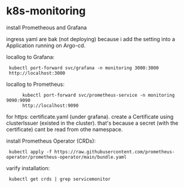 # k8s-monitoring
install Prometheous and Grafana


ingress yaml are bak (not deploying) because i add the setting into a Application running on Argo-cd.

locallog to Grafana:

     kubectl port-forward svc/grafana -n monitoring 3000:3000
     http://localhost:3000

 locallog to Prometheus:

          kubectl port-forward svc/prometheus-service -n monitoring 9090:9090
          http://localhost:9090


for https:
     certificate.yaml (under grafana). create a Certificate using clusterIssuer (existed in the cluster). that's because a secret (with the certificate) 
     cant be read from othe namespace.

install Prometheus Operator (CRDs):

     kubectl apply -f https://raw.githubusercontent.com/prometheus-operator/prometheus-operator/main/bundle.yaml


varify installation:

     kubectl get crds | grep servicemonitor

